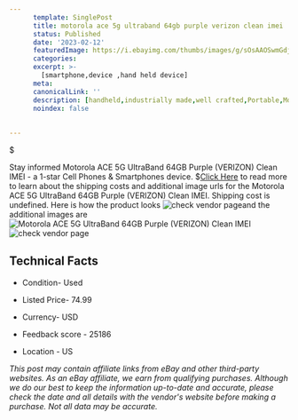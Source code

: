 ```yaml
---
      template: SinglePost
      title: motorola ace 5g ultraband 64gb purple verizon clean imei
      status: Published
      date: '2023-02-12'
      featuredImage: https://i.ebayimg.com/thumbs/images/g/sOsAAOSwmGdj0C16/s-l225.jpg
      categories: 
      excerpt: >-
        [smartphone,device ,hand held device]
      meta:
      canonicalLink: ''
      description: [handheld,industrially made,well crafted,Portable,Mobile,Compact,Convenient,Lightweight,Maneuverable,Man-portable,Miniature,Carriable,Hand-held,Light,Holdable,Transportable,Mobile device,Pocket-sized,On-the-go,Wireless,Cordless,Compact size,Convenient size, smartphone,device ,hand held device]
      noindex: false
      
        
---
```

$

Stay informed Motorola ACE 5G UltraBand 64GB Purple (VERIZON) Clean IMEI - a 1-star Cell Phones & Smartphones device.
$[Click Here](https://www.ebay.com/itm/285140085477?hash=item4263ac6ae5%3Ag%3AsOsAAOSwmGdj0C16&mkevt=1&mkcid=1&mkrid=711-53200-19255-0&campid=%253CePNCampaignId%253E&customid=%253CreferenceId%253E&toolid=10049) to read more to learn about the shipping costs and additional image urls for the Motorola ACE 5G UltraBand 64GB Purple (VERIZON) Clean IMEI. Shipping cost is undefined. Here is how the product looks ![check vendor page](https://i.ebayimg.com/thumbs/images/g/sOsAAOSwmGdj0C16/s-l225.jpg)and the additional images are![Motorola ACE 5G UltraBand 64GB Purple (VERIZON) Clean IMEI](https://i.ebayimg.com/images/g/sOsAAOSwmGdj0C16/s-l1600.jpg)![check vendor page](https://origin-galleryplus.ebayimg.com/ws/web/285140085477_2_0_1/225x225.jpg,https://origin-galleryplus.ebayimg.com/ws/web/285140085477_3_0_1/225x225.jpg,https://origin-galleryplus.ebayimg.com/ws/web/285140085477_4_0_1/225x225.jpg)



 ## Technical Facts 



     
      

 - Condition- Used 


      

 - Listed Price- 74.99 


      

 - Currency- USD 


      

 - Feedback score - 25186 


      

 - Location - US 


      
      

 *_This post may contain affiliate links from eBay and other third-party websites. As an eBay affiliate, we earn from qualifying purchases. Although we do our best to keep the information up-to-date and accurate, please check the date and all details with the vendor's website before making a purchase. Not all data may be accurate._*







